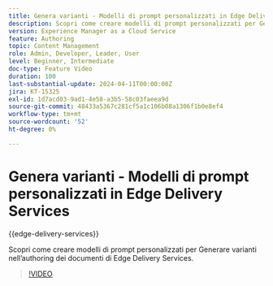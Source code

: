 ```yaml
---
title: Genera varianti - Modelli di prompt personalizzati in Edge Delivery Services
description: Scopri come creare modelli di prompt personalizzati per Generare varianti nell’authoring dei documenti di Edge Delivery Services.
version: Experience Manager as a Cloud Service
feature: Authoring
topic: Content Management
role: Admin, Developer, Leader, User
level: Beginner, Intermediate
doc-type: Feature Video
duration: 100
last-substantial-update: 2024-04-11T00:00:00Z
jira: KT-15325
exl-id: 1d7acd03-9ad1-4e58-a3b5-58c03faeea9d
source-git-commit: 48433a5367c281cf5a1c106b08a1306f1b0e8ef4
workflow-type: tm+mt
source-wordcount: '52'
ht-degree: 0%

---
```


# Genera varianti - Modelli di prompt personalizzati in Edge Delivery Services

{{edge-delivery-services}}

Scopri come creare modelli di prompt personalizzati per Generare varianti nell’authoring dei documenti di Edge Delivery Services.

>[!VIDEO](https://video.tv.adobe.com/v/3438507/?learn=on&captions=ita)


